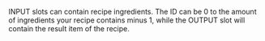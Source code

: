 INPUT slots can contain recipe ingredients. The ID can be 0 to the amount of ingredients your recipe contains minus 1, while the OUTPUT slot will contain the result item of the recipe.